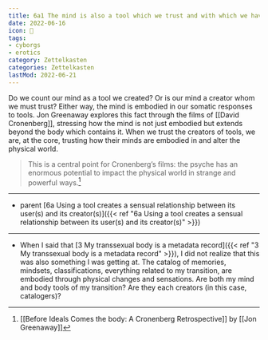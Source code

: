 ```yaml
---
title: 6a1 The mind is also a tool which we trust and with which we have a sensual relationship
date: 2022-06-16
icon: 🔖
tags:
- cyborgs
- erotics
category: Zettelkasten
categories: Zettelkasten
lastMod: 2022-06-21
---
```

Do we count our mind as a tool we created? Or is our mind a creator whom we must trust? Either way, the mind is embodied in our somatic responses to tools. Jon Greenaway explores this fact through the films of [[David Cronenberg]], stressing how the mind is not just embodied but extends beyond the body which contains it. When we trust the creators of tools, we are, at the core, trusting how their minds are embodied in and alter the physical world.

> This is a central point for Cronenberg’s films: the psyche has an enormous potential to impact the physical world in strange and powerful ways.[^1]

[^1]: [[Before Ideals Comes the body: A Cronenberg Retrospective]] by [[Jon Greenaway]]

-----

- parent [6a Using a tool creates a sensual relationship between its user(s) and its creator(s)]({{< ref "6a Using a tool creates a sensual relationship between its user(s) and its creator(s)" >}})

-----

- When I said that [3 My transsexual body is a metadata record]({{< ref "3 My transsexual body is a metadata record" >}}), I did not realize that this was also something I was getting at. The catalog of memories, mindsets, classifications, everything related to my transition, are embodied through physical changes and sensations. Are both my mind and body tools of my transition? Are they each creators (in this case, catalogers)?
